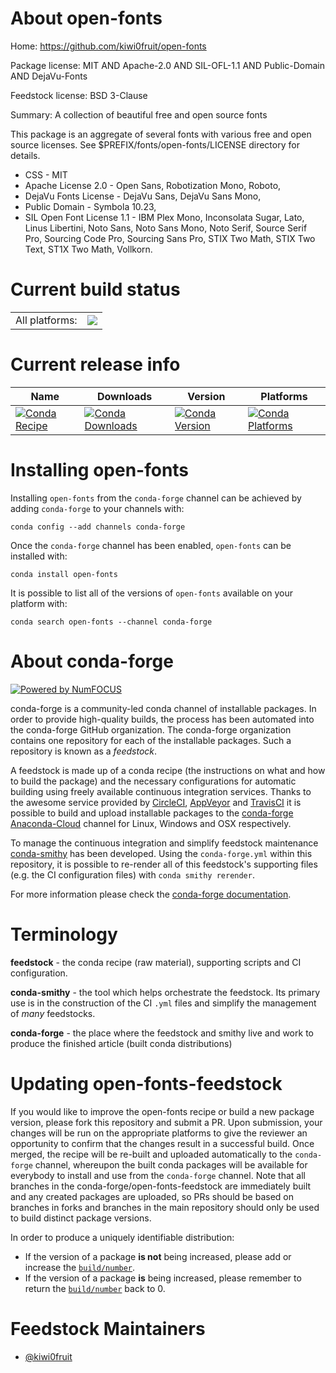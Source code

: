 About open-fonts
================

Home: https://github.com/kiwi0fruit/open-fonts

Package license: MIT AND Apache-2.0 AND SIL-OFL-1.1 AND Public-Domain AND DejaVu-Fonts

Feedstock license: BSD 3-Clause

Summary: A collection of beautiful free and open source fonts

This package is an aggregate of several fonts with various free and open source
licenses. See $PREFIX/fonts/open-fonts/LICENSE directory for details.
* CSS - MIT
* Apache License 2.0 - Open Sans, Robotization Mono, Roboto,
* DejaVu Fonts License - DejaVu Sans, DejaVu Sans Mono,
* Public Domain - Symbola 10.23,
* SIL Open Font License 1.1 -
  IBM Plex Mono, Inconsolata Sugar, Lato, Linus Libertini, Noto Sans,
  Noto Sans Mono, Noto Serif, Source Serif Pro, Sourcing Code Pro,
  Sourcing Sans Pro, STIX Two Math, STIX Two Text, ST1X Two Math, Vollkorn.


Current build status
====================


<table><tr><td>All platforms:</td>
    <td>
      <a href="https://dev.azure.com/conda-forge/feedstock-builds/_build/latest?definitionId=8671&branchName=master">
        <img src="https://dev.azure.com/conda-forge/feedstock-builds/_apis/build/status/open-fonts-feedstock?branchName=master">
      </a>
    </td>
  </tr>
</table>

Current release info
====================

| Name | Downloads | Version | Platforms |
| --- | --- | --- | --- |
| [![Conda Recipe](https://img.shields.io/badge/recipe-open--fonts-green.svg)](https://anaconda.org/conda-forge/open-fonts) | [![Conda Downloads](https://img.shields.io/conda/dn/conda-forge/open-fonts.svg)](https://anaconda.org/conda-forge/open-fonts) | [![Conda Version](https://img.shields.io/conda/vn/conda-forge/open-fonts.svg)](https://anaconda.org/conda-forge/open-fonts) | [![Conda Platforms](https://img.shields.io/conda/pn/conda-forge/open-fonts.svg)](https://anaconda.org/conda-forge/open-fonts) |

Installing open-fonts
=====================

Installing `open-fonts` from the `conda-forge` channel can be achieved by adding `conda-forge` to your channels with:

```
conda config --add channels conda-forge
```

Once the `conda-forge` channel has been enabled, `open-fonts` can be installed with:

```
conda install open-fonts
```

It is possible to list all of the versions of `open-fonts` available on your platform with:

```
conda search open-fonts --channel conda-forge
```


About conda-forge
=================

[![Powered by NumFOCUS](https://img.shields.io/badge/powered%20by-NumFOCUS-orange.svg?style=flat&colorA=E1523D&colorB=007D8A)](http://numfocus.org)

conda-forge is a community-led conda channel of installable packages.
In order to provide high-quality builds, the process has been automated into the
conda-forge GitHub organization. The conda-forge organization contains one repository
for each of the installable packages. Such a repository is known as a *feedstock*.

A feedstock is made up of a conda recipe (the instructions on what and how to build
the package) and the necessary configurations for automatic building using freely
available continuous integration services. Thanks to the awesome service provided by
[CircleCI](https://circleci.com/), [AppVeyor](https://www.appveyor.com/)
and [TravisCI](https://travis-ci.com/) it is possible to build and upload installable
packages to the [conda-forge](https://anaconda.org/conda-forge)
[Anaconda-Cloud](https://anaconda.org/) channel for Linux, Windows and OSX respectively.

To manage the continuous integration and simplify feedstock maintenance
[conda-smithy](https://github.com/conda-forge/conda-smithy) has been developed.
Using the ``conda-forge.yml`` within this repository, it is possible to re-render all of
this feedstock's supporting files (e.g. the CI configuration files) with ``conda smithy rerender``.

For more information please check the [conda-forge documentation](https://conda-forge.org/docs/).

Terminology
===========

**feedstock** - the conda recipe (raw material), supporting scripts and CI configuration.

**conda-smithy** - the tool which helps orchestrate the feedstock.
                   Its primary use is in the construction of the CI ``.yml`` files
                   and simplify the management of *many* feedstocks.

**conda-forge** - the place where the feedstock and smithy live and work to
                  produce the finished article (built conda distributions)


Updating open-fonts-feedstock
=============================

If you would like to improve the open-fonts recipe or build a new
package version, please fork this repository and submit a PR. Upon submission,
your changes will be run on the appropriate platforms to give the reviewer an
opportunity to confirm that the changes result in a successful build. Once
merged, the recipe will be re-built and uploaded automatically to the
`conda-forge` channel, whereupon the built conda packages will be available for
everybody to install and use from the `conda-forge` channel.
Note that all branches in the conda-forge/open-fonts-feedstock are
immediately built and any created packages are uploaded, so PRs should be based
on branches in forks and branches in the main repository should only be used to
build distinct package versions.

In order to produce a uniquely identifiable distribution:
 * If the version of a package **is not** being increased, please add or increase
   the [``build/number``](https://conda.io/docs/user-guide/tasks/build-packages/define-metadata.html#build-number-and-string).
 * If the version of a package **is** being increased, please remember to return
   the [``build/number``](https://conda.io/docs/user-guide/tasks/build-packages/define-metadata.html#build-number-and-string)
   back to 0.

Feedstock Maintainers
=====================

* [@kiwi0fruit](https://github.com/kiwi0fruit/)

